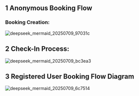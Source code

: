 ## 1 Anonymous Booking Flow
### Booking Creation:
![deepseek_mermaid_20250709_97031c](https://github.com/user-attachments/assets/32eaceed-be4c-478e-ba54-53289b5bc0f3)

## 2 Check-In Process:
![deepseek_mermaid_20250709_bc3ea3](https://github.com/user-attachments/assets/adf9f339-16cf-407f-8be2-9eb16e3f13a5)

## 3 Registered User Booking Flow Diagram
![deepseek_mermaid_20250709_6c7514](https://github.com/user-attachments/assets/a9745b58-5343-4ffd-bf93-e288ead15729)
